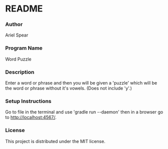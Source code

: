 # README

### Author
Ariel Spear

### Program Name
Word Puzzle

### Description
Enter a word or phrase and then you will be given a 'puzzle' which will
be the word or phrase without it's vowels. (Does not include 'y'.)

### Setup Instructions
Go to file in the terminal and use 'gradle run --daemon' then in a browser
 go to [http://localhost:4567/](http://localhost:4567/).

### License

This project is distributed under the MIT license.
